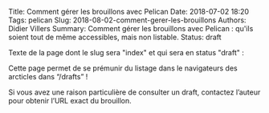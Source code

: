 Title: Comment gérer les brouillons avec Pelican
Date: 2018-07-02 18:20
Tags: pelican
Slug: 2018-08-02-comment-gerer-les-brouillons
Authors: Didier Villers
Summary: Comment gérer les brouillons avec Pelican : qu'ils soient tout de même accessibles, mais non listable.
Status: draft


Texte de la page dont le slug sera "index" et qui sera en status "draft" :

Cette page permet de se prémunir du listage dans le navigateurs des arcticles dans “/drafts” !

Si vous avez une raison particulière de consulter un draft, contactez l’auteur pour obtenir l’URL exact du brouillon.
